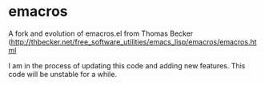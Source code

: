# emacros
A fork and evolution of emacros.el from Thomas Becker (http://thbecker.net/free_software_utilities/emacs_lisp/emacros/emacros.html

I am in the process of updating this code and adding new features.
This code will be unstable for a while.
